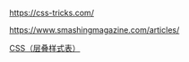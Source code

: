 https://css-tricks.com/

https://www.smashingmagazine.com/articles/

[CSS（层叠样式表）](https://developer.mozilla.org/zh-CN/docs/Web/CSS)


